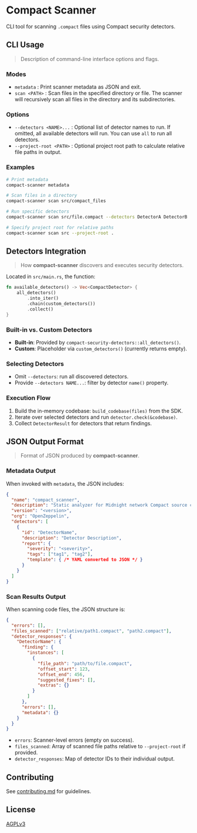  # Compact Scanner

 CLI tool for scanning `.compact` files using Compact security detectors.

## CLI Usage

> Description of command-line interface options and flags.

### Modes

- `metadata` : Print scanner metadata as JSON and exit.
- `scan <PATH>` : Scan files in the specified directory or file. The scanner will recursively scan all files in the directory and its subdirectories.

### Options

- `--detectors <NAME>...` : Optional list of detector names to run. If omitted, all available detectors will run. You can use `all` to run all detectors.
- `--project-root <PATH>` : Optional project root path to calculate relative file paths in output.

### Examples

```bash
# Print metadata
compact-scanner metadata

# Scan files in a directory
compact-scanner scan src/compact_files

# Run specific detectors
compact-scanner scan src/file.compact --detectors DetectorA DetectorB

# Specify project root for relative paths
compact-scanner scan src --project-root .
```

## Detectors Integration

> How **compact-scanner** discovers and executes security detectors.

Located in `src/main.rs`, the function:
```rust
fn available_detectors() -> Vec<CompactDetector> {
    all_detectors()
        .into_iter()
        .chain(custom_detectors())
        .collect()
}
```

### Built-in vs. Custom Detectors
- **Built-in**: Provided by `compact-security-detectors::all_detectors()`.
- **Custom**: Placeholder via `custom_detectors()` (currently returns empty).

### Selecting Detectors
- Omit `--detectors`: run all discovered detectors.
- Provide `--detectors NAME...`: filter by detector `name()` property.

### Execution Flow
1. Build the in-memory codebase: `build_codebase(files)` from the SDK.
2. Iterate over selected detectors and run `detector.check(&codebase)`.
3. Collect `DetectorResult` for detectors that return findings.

## JSON Output Format

> Format of JSON produced by **compact-scanner**.

### Metadata Output

When invoked with `metadata`, the JSON includes:
```json
{
  "name": "compact_scanner",
  "description": "Static analyzer for Midnight network Compact source code files",
  "version": "<version>",
  "org": "OpenZeppelin",
  "detectors": [
    {
      "id": "DetectorName",
      "description": "Detector Description",
      "report": {
        "severity": "<severity>",
        "tags": ["tag1", "tag2"],
        "template": { /* YAML converted to JSON */ }
      }
    }
  ]
}
```

### Scan Results Output

When scanning code files, the JSON structure is:
```json
{
  "errors": [],
  "files_scanned": ["relative/path1.compact", "path2.compact"],
  "detector_responses": {
    "DetectorName": {
      "finding": {
        "instances": [
          {
            "file_path": "path/to/file.compact",
            "offset_start": 123,
            "offset_end": 456,
            "suggested_fixes": [],
            "extras": {}
          }
        ]
      },
      "errors": [],
      "metadata": {}
    }
  }
}
```

- `errors`: Scanner-level errors (empty on success).
- `files_scanned`: Array of scanned file paths relative to `--project-root` if provided.
- `detector_responses`: Map of detector IDs to their individual output.

 ## Contributing

 See [contributing.md](../contributing.md) for guidelines.

 ## License

 [AGPLv3](../LICENSE)
 
